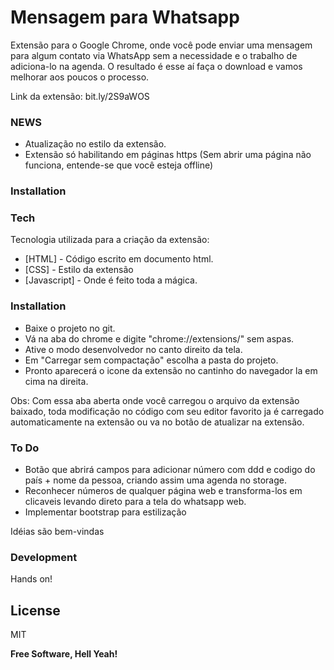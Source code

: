 # Mensagem para Whatsapp

Extensão para o Google Chrome, onde você pode enviar uma mensagem para algum contato via WhatsApp sem a necessidade e o trabalho de adiciona-lo na agenda. O resultado é esse aí faça o download e vamos melhorar aos poucos o processo.

Link da extensão: bit.ly/2S9aWOS 

### NEWS

* Atualização no estilo da extensão.
* Extensão só habilitando em páginas https (Sem abrir uma página não funciona, entende-se que você esteja offline)

### Installation

### Tech

Tecnologia utilizada para a criação da extensão:

* [HTML] - Código escrito em documento html.
* [CSS] - Estilo da extensão
* [Javascript] - Onde é feito toda a mágica.

### Installation

* Baixe o projeto no git.
* Vá na aba do chrome e digite "chrome://extensions/" sem aspas.
* Ative o modo desenvolvedor no canto direito da tela.
* Em "Carregar sem compactação" escolha a pasta do projeto.
* Pronto aparecerá o icone da extensão no cantinho do navegador la em cima na direita.

Obs: Com essa aba aberta onde você carregou o arquivo da extensão baixado, toda modificação no código com seu editor favorito ja é carregado automaticamente na extensão ou va no botão de atualizar na extensão.

### To Do

 - Botão que abrirá campos para adicionar número com ddd e codigo do país + nome da pessoa, criando assim uma agenda no storage.
 - Reconhecer números de qualquer página web e transforma-los em clicaveis levando direto para a tela do whatsapp web.
 - Implementar bootstrap para estilização

 Idéias são bem-vindas
 
### Development

Hands on!

License
----

MIT


**Free Software, Hell Yeah!**